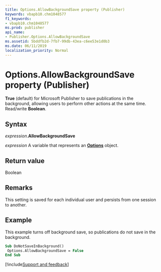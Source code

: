 ```yaml
---
title: Options.AllowBackgroundSave property (Publisher)
keywords: vbapb10.chm1048577
f1_keywords:
- vbapb10.chm1048577
ms.prod: publisher
api_name:
- Publisher.Options.AllowBackgroundSave
ms.assetid: 5bddfb2d-7fb7-99db-43ea-c6ee53e1d0b3
ms.date: 06/11/2019
localization_priority: Normal
---
```



# Options.AllowBackgroundSave property (Publisher)

**True** (default) for Microsoft Publisher to save publications in the background, allowing users to perform other actions at the same time. Read/write **Boolean**.


## Syntax

_expression_.**AllowBackgroundSave**

_expression_ A variable that represents an **[Options](Publisher.Options.md)** object.


## Return value

Boolean


## Remarks

This setting is saved for each individual user and persists from one session to another.


## Example

This example turns off background save, so publications do not save in the background.

```vb
Sub DoNotSaveInBackground() 
 Options.AllowBackgroundSave = False 
End Sub
```

[!include[Support and feedback](~/includes/feedback-boilerplate.md)]